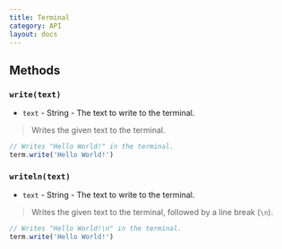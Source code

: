 ```yaml
---
title: Terminal
category: API
layout: docs
---
```


## Methods

### `write(text)`

- `text` - String - The text to write to the terminal.

> Writes the given text to the terminal.

```javascript
// Writes "Hello World!" in the terminal.
term.write('Hello World!')
```

### `writeln(text)`

- `text` - String - The text to write to the terminal.

> Writes the given text to the terminal, followed by a line break (`\n`).

```javascript
// Writes "Hello World!\n" in the terminal.
term.write('Hello World!')
```
